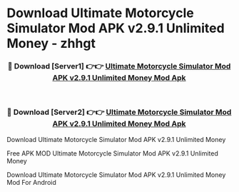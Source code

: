 # Download Ultimate Motorcycle Simulator Mod APK v2.9.1 Unlimited Money - zhhgt



<div align="center">
<h3>🔴 Download [Server1] 👉👉 <a href="https://momento.my/?title=Ultimate_Motorcycle_Simulator_Mod_APK_v2.9.1_Unlimited_Money">Ultimate Motorcycle Simulator Mod APK v2.9.1 Unlimited Money Mod Apk</a></h3><br>

<h3>🔴 Download [Server2] 👉👉 <a href="https://momento.my/?title=Ultimate_Motorcycle_Simulator_Mod_APK_v2.9.1_Unlimited_Money">Ultimate Motorcycle Simulator Mod APK v2.9.1 Unlimited Money Mod Apk</a></h3>
</div>



Download Ultimate Motorcycle Simulator Mod APK v2.9.1 Unlimited Money 

Free APK MOD Ultimate Motorcycle Simulator Mod APK v2.9.1 Unlimited Money 

Download Ultimate Motorcycle Simulator Mod APK v2.9.1 Unlimited Money Mod For Android
